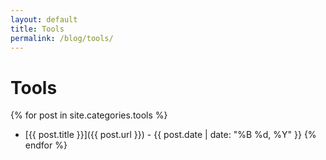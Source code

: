 ```yaml
---
layout: default
title: Tools
permalink: /blog/tools/
---
```


# Tools

{% for post in site.categories.tools %}
- [{{ post.title }}]({{ post.url }}) - {{ post.date | date: "%B %d, %Y" }}
{% endfor %}
